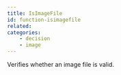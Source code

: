 ```yaml
---
title: IsImageFile
id: function-isimagefile
related:
categories:
    - decision
    - image
---
```


Verifies whether an image file is valid.